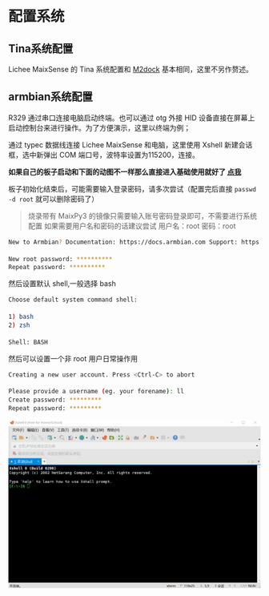 # 配置系统

## Tina系统配置

Lichee MaixSense 的 Tina 系统配置和 [M2dock](./../M2/usage.md) 基本相同，这里不另作赘述。

## armbian系统配置

R329 通过串口连接电脑启动终端。也可以通过 otg 外接 HID 设备直接在屏幕上启动控制台来进行操作。为了方便演示，这里以终端为例；

通过 typec 数据线连接 Lichee MaixSense 和电脑，这里使用 Xshell 新建会话框，选中新弹出 COM 端口号，波特率设置为115200，连接。

**如果自己的板子启动和下面的动图不一样那么直接进入基础使用就好了 [点我](./Usages.md)**

板子初始化结束后，可能需要输入登录密码，请多次尝试（配置完后直接 `passwd -d root` 就可以删除密码了）

> 烧录带有 MaixPy3 的镜像只需要输入账号密码登录即可，不需要进行系统配置
> 如果需要用户名和密码的话建议尝试 用户名：root 密码：root


```bash
New to Armbian? Documentation: https://docs.armbian.com Support: https://forum.armbian.com

New root password: **********
Repeat password: **********
```

然后设置默认 shell,一般选择 bash

```bash
Choose default system command shell:

1) bash
2) zsh

Shell: BASH
```

然后可以设置一个非 root 用户日常操作用

```bash
Creating a new user account. Press <Ctrl-C> to abort

Please provide a username (eg. your forename): ll
Create password: *********
Repeat password: *********
```

![2021080511-46-52](./assets/2021080511-46-52.gif)
